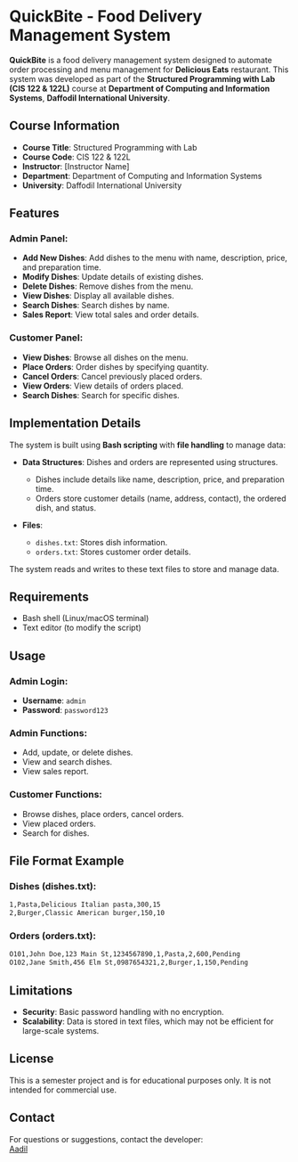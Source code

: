 # QuickBite - Food Delivery Management System

**QuickBite** is a food delivery management system designed to automate order processing and menu management for **Delicious Eats** restaurant. This system was developed as part of the **Structured Programming with Lab (CIS 122 & 122L)** course at **Department of Computing and Information Systems**, **Daffodil International University**.

## Course Information
- **Course Title**: Structured Programming with Lab
- **Course Code**: CIS 122 & 122L
- **Instructor**: [Instructor Name]
- **Department**: Department of Computing and Information Systems
- **University**: Daffodil International University

## Features

### Admin Panel:
- **Add New Dishes**: Add dishes to the menu with name, description, price, and preparation time.
- **Modify Dishes**: Update details of existing dishes.
- **Delete Dishes**: Remove dishes from the menu.
- **View Dishes**: Display all available dishes.
- **Search Dishes**: Search dishes by name.
- **Sales Report**: View total sales and order details.

### Customer Panel:
- **View Dishes**: Browse all dishes on the menu.
- **Place Orders**: Order dishes by specifying quantity.
- **Cancel Orders**: Cancel previously placed orders.
- **View Orders**: View details of orders placed.
- **Search Dishes**: Search for specific dishes.

## Implementation Details

The system is built using **Bash scripting** with **file handling** to manage data:

- **Data Structures**: Dishes and orders are represented using structures.
  - Dishes include details like name, description, price, and preparation time.
  - Orders store customer details (name, address, contact), the ordered dish, and status.
  
- **Files**:
  - `dishes.txt`: Stores dish information.
  - `orders.txt`: Stores customer order details.

The system reads and writes to these text files to store and manage data.

## Requirements
- Bash shell (Linux/macOS terminal)
- Text editor (to modify the script)

## Usage

### Admin Login:
- **Username**: `admin`
- **Password**: `password123`

### Admin Functions:
- Add, update, or delete dishes.
- View and search dishes.
- View sales report.

### Customer Functions:
- Browse dishes, place orders, cancel orders.
- View placed orders.
- Search for dishes.

## File Format Example

### Dishes (dishes.txt):
```txt
1,Pasta,Delicious Italian pasta,300,15
2,Burger,Classic American burger,150,10
```

### Orders (orders.txt):
```txt
O101,John Doe,123 Main St,1234567890,1,Pasta,2,600,Pending
O102,Jane Smith,456 Elm St,0987654321,2,Burger,1,150,Pending
```

## Limitations
- **Security**: Basic password handling with no encryption.
- **Scalability**: Data is stored in text files, which may not be efficient for large-scale systems.

## License
This is a semester project and is for educational purposes only. It is not intended for commercial use.

## Contact
For questions or suggestions, contact the developer:  
[Aadil](https://github.com/LunarLumos)
